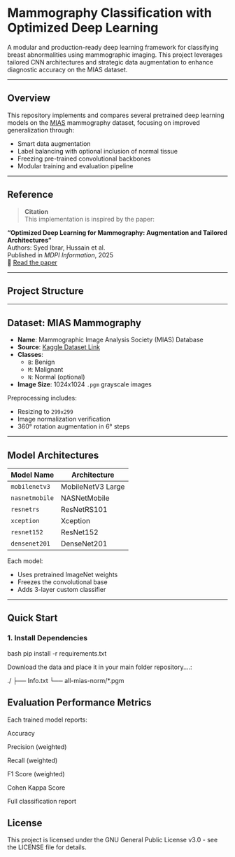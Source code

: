 #  Mammography Classification with Optimized Deep Learning

A modular and production-ready deep learning framework for classifying breast abnormalities using mammographic imaging. This project leverages tailored CNN architectures and strategic data augmentation to enhance diagnostic accuracy on the MIAS dataset.

---

##  Overview

This repository implements and compares several pretrained deep learning models on the [MIAS](https://www.kaggle.com/datasets/aryashah2k/mias-mammography-dataset) mammography dataset, focusing on improved generalization through:

- Smart data augmentation
- Label balancing with optional inclusion of normal tissue
- Freezing pre-trained convolutional backbones
- Modular training and evaluation pipeline

---

##  Reference

>  **Citation**  
This implementation is inspired by the paper:

**“Optimized Deep Learning for Mammography: Augmentation and Tailored Architectures”**  
Authors: Syed Ibrar, Hussain et al.  
Published in *MDPI Information*, 2025  
📎 [Read the paper](https://www.mdpi.com/2078-2489/16/5/359)

---

## Project Structure

---

## Dataset: MIAS Mammography

- **Name**: Mammographic Image Analysis Society (MIAS) Database
- **Source**: [Kaggle Dataset Link](https://www.kaggle.com/datasets/aryashah2k/mias-mammography-dataset)
- **Classes**:
  - `B`: Benign
  - `M`: Malignant
  - `N`: Normal (optional)
- **Image Size**: 1024x1024 `.pgm` grayscale images

Preprocessing includes:
- Resizing to `299x299`
- Image normalization verification
- 360° rotation augmentation in 6° steps

---

## Model Architectures

| Model Name     | Architecture           |
|----------------|------------------------|
| `mobilenetv3`  | MobileNetV3 Large      |
| `nasnetmobile` | NASNetMobile           |
| `resnetrs`     | ResNetRS101            |
| `xception`     | Xception               |
| `resnet152`    | ResNet152              |
| `densenet201`  | DenseNet201            |

Each model:
- Uses pretrained ImageNet weights
- Freezes the convolutional base
- Adds 3-layer custom classifier

---

##  Quick Start

### 1. Install Dependencies
bash
pip install -r requirements.txt


Download the data and place it in your main folder repository....:

./
    ├── Info.txt
    └── all-mias-norm/*.pgm


## Evaluation Performance Metrics
Each trained model reports:

Accuracy

Precision (weighted)

Recall (weighted)

F1 Score (weighted)

Cohen Kappa Score

Full classification report



## License
This project is licensed under the GNU General Public License v3.0 - see the LICENSE file for details.

